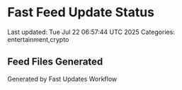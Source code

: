 # Fast Feed Update Status
Last updated: Tue Jul 22 06:57:44 UTC 2025
Categories: entertainment,crypto

## Feed Files Generated

Generated by Fast Updates Workflow
